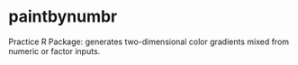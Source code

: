 # paintbynumbr
Practice R Package: generates two-dimensional color gradients mixed from numeric or factor inputs.

